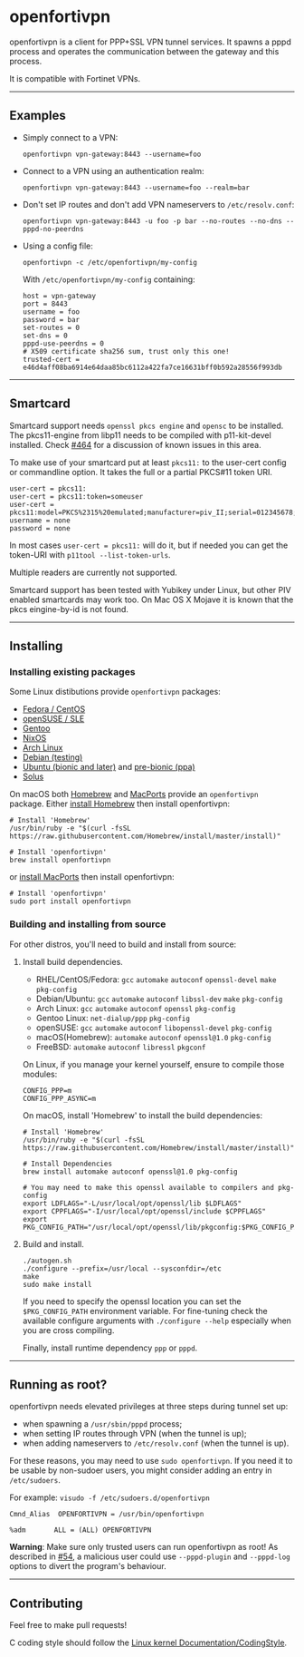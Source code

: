 openfortivpn
============

openfortivpn is a client for PPP+SSL VPN tunnel services.
It spawns a pppd process and operates the communication between the gateway and
this process.

It is compatible with Fortinet VPNs.


--------
Examples
--------

* Simply connect to a VPN:
  ```
  openfortivpn vpn-gateway:8443 --username=foo
  ```

* Connect to a VPN using an authentication realm:
  ```
  openfortivpn vpn-gateway:8443 --username=foo --realm=bar
  ```

* Don't set IP routes and don't add VPN nameservers to `/etc/resolv.conf`:
  ```
  openfortivpn vpn-gateway:8443 -u foo -p bar --no-routes --no-dns --pppd-no-peerdns
  ```
* Using a config file:
  ```
  openfortivpn -c /etc/openfortivpn/my-config
  ```

  With `/etc/openfortivpn/my-config` containing:
  ```
  host = vpn-gateway
  port = 8443
  username = foo
  password = bar
  set-routes = 0
  set-dns = 0
  pppd-use-peerdns = 0
  # X509 certificate sha256 sum, trust only this one!
  trusted-cert = e46d4aff08ba6914e64daa85bc6112a422fa7ce16631bff0b592a28556f993db
  ```


---------
Smartcard
---------

Smartcard support needs `openssl pkcs engine` and `opensc` to be installed.
The pkcs11-engine from libp11 needs to be compiled with p11-kit-devel installed.
Check [#464](https://github.com/adrienverge/openfortivpn/issues/464) for a discussion
of known issues in this area.

To make use of your smartcard put at least `pkcs11:` to the user-cert config or commandline
option. It takes the full or a partial PKCS#11 token URI.

```
user-cert = pkcs11:
user-cert = pkcs11:token=someuser
user-cert = pkcs11:model=PKCS%2315%20emulated;manufacturer=piv_II;serial=012345678;token=someuser
username = none
password = none
```

In most cases `user-cert = pkcs11:` will do it, but if needed you can get the token-URI
with `p11tool --list-token-urls`.

Multiple readers are currently not supported.

Smartcard support has been tested with Yubikey under Linux, but other PIV enabled
smartcards may work too. On Mac OS X Mojave it is known that the pkcs eingine-by-id is not found.



----------
Installing
----------

### Installing existing packages

Some Linux distibutions provide `openfortivpn` packages:
* [Fedora / CentOS](https://apps.fedoraproject.org/packages/openfortivpn)
* [openSUSE / SLE](https://software.opensuse.org/package/openfortivpn)
* [Gentoo](https://packages.gentoo.org/packages/net-vpn/openfortivpn)
* [NixOS](https://github.com/NixOS/nixpkgs/tree/master/pkgs/tools/networking/openfortivpn)
* [Arch Linux](https://www.archlinux.org/packages/community/x86_64/openfortivpn)
* [Debian (testing)](https://packages.debian.org/buster/openfortivpn)
* [Ubuntu (bionic and later)](https://packages.ubuntu.com/search?keywords=openfortivpn) and [pre-bionic (ppa)](https://launchpad.net/~ar-lex/+archive/ubuntu/fortisslvpn)
* [Solus](https://packages.solus-project.com/unstable/o/openfortivpn/)

On macOS both [Homebrew](http://brewformulas.org/Openfortivpn) and
[MacPorts](https://www.macports.org/ports.php?by=name&substr=openfortivpn)
provide an `openfortivpn` package.
Either [install Homebrew](https://brew.sh/) then install openfortivpn:
```shell
# Install 'Homebrew'
/usr/bin/ruby -e "$(curl -fsSL https://raw.githubusercontent.com/Homebrew/install/master/install)"

# Install 'openfortivpn'
brew install openfortivpn
```

or [install MacPorts](https://www.macports.org/install.php) then install openfortivpn:
```shell
# Install 'openfortivpn'
sudo port install openfortivpn
```

### Building and installing from source

For other distros, you'll need to build and install from source:

1.  Install build dependencies.

    * RHEL/CentOS/Fedora: `gcc` `automake` `autoconf` `openssl-devel` `make` `pkg-config`
    * Debian/Ubuntu: `gcc` `automake` `autoconf` `libssl-dev` `make` `pkg-config`
    * Arch Linux: `gcc` `automake` `autoconf` `openssl` `pkg-config`
    * Gentoo Linux: `net-dialup/ppp` `pkg-config`
    * openSUSE: `gcc` `automake` `autoconf` `libopenssl-devel` `pkg-config`
    * macOS(Homebrew): `automake` `autoconf` `openssl@1.0` `pkg-config`
    * FreeBSD: `automake` `autoconf` `libressl` `pkgconf`

    On Linux, if you manage your kernel yourself, ensure to compile those modules:
    ```
    CONFIG_PPP=m
    CONFIG_PPP_ASYNC=m
    ```

    On macOS, install 'Homebrew' to install the build dependencies:
    ```shell
    # Install 'Homebrew'
    /usr/bin/ruby -e "$(curl -fsSL https://raw.githubusercontent.com/Homebrew/install/master/install)"

    # Install Dependencies
    brew install automake autoconf openssl@1.0 pkg-config

    # You may need to make this openssl available to compilers and pkg-config
    export LDFLAGS="-L/usr/local/opt/openssl/lib $LDFLAGS"
    export CPPFLAGS="-I/usr/local/opt/openssl/include $CPPFLAGS"
    export PKG_CONFIG_PATH="/usr/local/opt/openssl/lib/pkgconfig:$PKG_CONFIG_PATH"
    ```

2.  Build and install.

    ```shell
    ./autogen.sh
    ./configure --prefix=/usr/local --sysconfdir=/etc
    make
    sudo make install
    ```

    If you need to specify the openssl location you can set the `$PKG_CONFIG_PATH`
    environment variable. For fine-tuning check the available configure arguments
    with `./configure --help` especially when you are cross compiling.

    Finally, install runtime dependency `ppp` or `pppd`.

----------------
Running as root?
----------------

openfortivpn needs elevated privileges at three steps during tunnel set up:

* when spawning a `/usr/sbin/pppd` process;
* when setting IP routes through VPN (when the tunnel is up);
* when adding nameservers to `/etc/resolv.conf` (when the tunnel is up).

For these reasons, you may need to use `sudo openfortivpn`.
If you need it to be usable by non-sudoer users, you might consider adding an
entry in `/etc/sudoers`.

For example:
`visudo -f /etc/sudoers.d/openfortivpn`
```
Cmnd_Alias  OPENFORTIVPN = /usr/bin/openfortivpn

%adm       ALL = (ALL) OPENFORTIVPN
```

**Warning**: Make sure only trusted users can run openfortivpn as root!
As described in [#54](https://github.com/adrienverge/openfortivpn/issues/54),
a malicious user could use `--pppd-plugin` and `--pppd-log` options to divert
the program's behaviour.


------------
Contributing
------------

Feel free to make pull requests!

C coding style should follow the
[Linux kernel Documentation/CodingStyle](http://git.kernel.org/cgit/linux/kernel/git/torvalds/linux.git/tree/Documentation/process/coding-style.rst?id=refs/heads/master).

